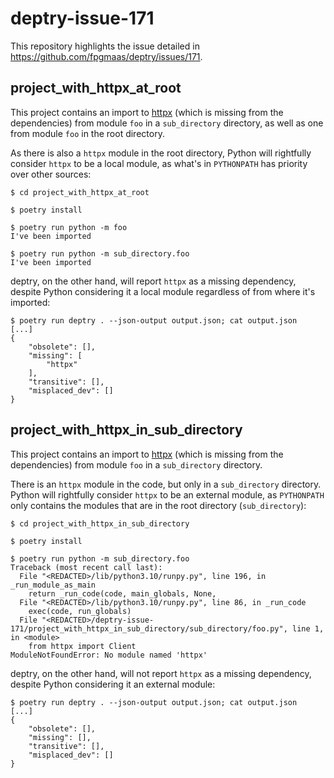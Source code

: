 # deptry-issue-171

This repository highlights the issue detailed in https://github.com/fpgmaas/deptry/issues/171.

## project_with_httpx_at_root

This project contains an import to [httpx](https://pypi.org/project/httpx/) (which is missing from the
dependencies) from module `foo` in a `sub_directory` directory, as well as one from module `foo` in the root directory.

As there is also a `httpx` module in the root directory, Python will rightfully consider `httpx` to be a local module,
as what's in `PYTHONPATH` has priority over other sources:

```console
$ cd project_with_httpx_at_root

$ poetry install

$ poetry run python -m foo
I've been imported

$ poetry run python -m sub_directory.foo
I've been imported
```

deptry, on the other hand, will report `httpx` as a missing dependency, despite Python considering it a local module
regardless of from where it's imported:

```console
$ poetry run deptry . --json-output output.json; cat output.json
[...]
{
    "obsolete": [],
    "missing": [
        "httpx"
    ],
    "transitive": [],
    "misplaced_dev": []
}
```

## project_with_httpx_in_sub_directory

This project contains an import to [httpx](https://pypi.org/project/httpx/) (which is missing from the
dependencies) from module `foo` in a `sub_directory` directory.

There is an `httpx` module in the code, but only in a `sub_directory` directory. Python will rightfully consider `httpx`
to be an external module, as `PYTHONPATH` only contains the modules that are in the root directory (`sub_directory`):

```console
$ cd project_with_httpx_in_sub_directory

$ poetry install

$ poetry run python -m sub_directory.foo
Traceback (most recent call last):
  File "<REDACTED>/lib/python3.10/runpy.py", line 196, in _run_module_as_main
    return _run_code(code, main_globals, None,
  File "<REDACTED>/lib/python3.10/runpy.py", line 86, in _run_code
    exec(code, run_globals)
  File "<REDACTED>/deptry-issue-171/project_with_httpx_in_sub_directory/sub_directory/foo.py", line 1, in <module>
    from httpx import Client
ModuleNotFoundError: No module named 'httpx'
```

deptry, on the other hand, will not report `httpx` as a missing dependency, despite Python considering it an external
module:

```console
$ poetry run deptry . --json-output output.json; cat output.json
[...]
{
    "obsolete": [],
    "missing": [],
    "transitive": [],
    "misplaced_dev": []
}
```
